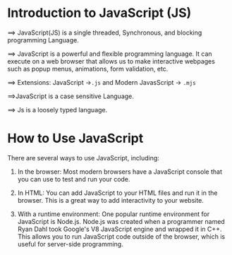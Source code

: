 # Introduction to JavaScript (JS)

==> JavaScript(JS) is a single threaded, Synchronous, and blocking programming Language.

==>  JavaScript is a powerful and flexible programming language. It can execute on a web browser that allows us to make interactive webpages such as popup menus, animations, form validation, etc.

==> Extensions: JavaScript ->`.js` and Modern JavasScript -> `.mjs`

==>JavaScript is a case sensitive Language.

==> Js is a loosely typed language.

# How to Use JavaScript
There are several ways to use JavaScript, including:

1. In the browser: Most modern browsers have a JavaScript console that you can use to test and run your code.

2. In HTML: You can add JavaScript to your HTML files and run it in the browser. This is a great way to add interactivity to your website.

3. With a runtime environment: One popular runtime environment for JavaScript is Node.js. Node.js was created when a programmer named Ryan Dahl took Google's V8 JavaScript engine and wrapped it in C++. This allows you to run JavaScript code outside of the browser, which is useful for server-side programming.
